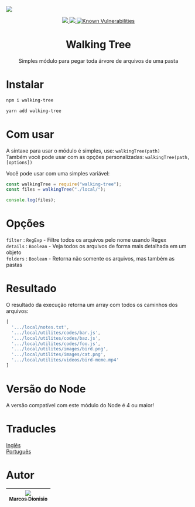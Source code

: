 <img align="center" src="https://i.imgur.com/R3xKqd2.png">

<p align="center">
  <a href="https://npm-stat.com/charts.html?package=walking-tree">
    <img src="https://img.shields.io/npm/dm/walking-tree.svg">
  </a>
  <a href="https://www.npmjs.com/package/walking-tree">
    <img src="https://badge.fury.io/js/walking-tree.svg">
  </a>
  <a href="https://snyk.io/test/github/marcos-dionisio/walking-tree">
    <img src="https://snyk.io/test/github/marcos-dionisio/walking-tree/badge.svg" alt="Known Vulnerabilities" data-canonical-src="https://snyk.io/test/github/marcos-dionisio/walking-tree" style="max-width:100%;">
  </a>
</p>

<h1 align="center">Walking Tree</h1>
<p align="center">Simples módulo para pegar toda árvore de arquivos de uma pasta</p>

# Instalar

```bash
npm i walking-tree
```
```bash
yarn add walking-tree
```

# Com usar

A sintaxe para usar o módulo é simples, use: `walkingTree(path)`\
Também você pode usar com as opções personalizadas: `walkingTree(path, [options])`

Você pode usar com uma simples variável:
```js
const walkingTree = require("walking-tree");
const files = walkingTree("./local/");

console.log(files);
```

# Opções

`filter` : `RegExp` - Filtre todos os arquivos pelo nome usando Regex \
`details` : `Boolean` - Veja todos os arquivos de forma mais detalhada em um objeto \
`folders` : `Boolean` - Retorna não somente os arquivos, mas também as pastas

# Resultado

O resultado da execução retorna um array com todos os caminhos dos arquivos:
```js
[
  '.../local/notes.txt',
  '.../local/utilites/codes/bar.js',
  '.../local/utilites/codes/baz.js',
  '.../local/utilites/codes/foo.js',
  '.../local/utilites/images/bird.png',
  '.../local/utilites/images/cat.png',
  '.../local/utilites/videos/bird-meme.mp4'
]
```

# Versão do Node

A versão compatível com este módulo do Node é 4 ou maior!

# Traducles

[Inglês](readme.md) \
[Português](pt-br.md)

# Autor

| [<img src="https://avatars.githubusercontent.com/u/74318296?v=4&s=115"><br><sub>Marcos Dionisio</sub>](https://github.com/marcos-dionisio) |
| :---: |